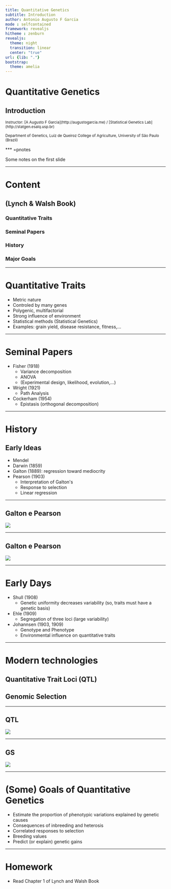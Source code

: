 ```yaml
---
title: Quantitative Genetics
subtitle: Introduction
author: Antonio Augusto F Garcia
mode : selfcontained
framework: revealjs
hitheme : zenburn
revealjs:
  theme: night
  transition: linear
  center: "true"
url: {lib: "."}
bootstrap:
  theme: amelia
---
```


# Quantitative Genetics

## Introduction

<small>
Instructor: [A Augusto F Garcia](http://augustogarcia.me)
/ [Statistical Genetics Lab](http://statgen.esalq.usp.br) </small>

<small>Department of Genetics, Luiz de Queiroz College of Agriculture,
University of São Paulo (Brazil)</small>

<script src="http://ajax.googleapis.com/ajax/libs/jquery/1.9.1/jquery.min.js"></script>

*** =pnotes

Some notes on the first slide

---

# Content

## (Lynch & Walsh Book)

### Quantitative Traits
### Seminal Papers
### History
### Major Goals

---

# Quantitative Traits

  - Metric nature
  - Controled by many genes
  - Polygenic, multifactorial
  - Strong influence of environment
  - Statistical methods (Statistical Genetics)
  - Examples: grain yield, disease resistance, fitness,...

---


# Seminal Papers

  - Fisher (1918)
    - Variance decomposition
    - ANOVA
    - (Experimental design, likelihood, evolution,...)
  - Wright (1921)
    - Path Analysis
  - Cockerham (1954)
    - Epistasis (orthogonal decomposition)


---

# History

## Early Ideas
  - Mendel
  - Darwin (1859)
  - Galton (1889): regression toward mediocrity
  - Pearson (1903)
    - Interpretation of Galton's
    - Response to selection
    - Linear regression

---

## Galton e Pearson

![](./images/Fig1.jpg)


---

## Galton e Pearson
![](./images/Fig2.jpg)

---

# Early Days

  - Shull (1908)
    - Genetic uniformity decreases variability (so, traits must have a
      genetic basis)
  - Ehle (1909)
    - Segregation of three loci (large variability)
  - Johannsen (1903, 1909)
    - Genotype and Phenotype
    - Environmental influence on quantitative traits


---

# Modern technologies

## Quantitative Trait Loci (QTL)
## Genomic Selection

---

## QTL

![](./images/QTL.jpg)

---

## GS

![](./images/GS.jpg)

---

# (Some) Goals of Quantitative Genetics

  - Estimate the proportion of phenotypic variations explained by
    genetic causes
  - Consequences of inbreeding and heterosis
  - Correlated responses to selection
  - Breeding values
  - Predict (or explain) genetic gains

---

# Homework

  - Read Chapter 1 of Lynch and Walsh Book
